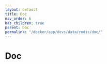 ```yaml
---
layout: default
title: Doc
nav_order: 6
has_children: true
parent: Doc
permalink: "/docker/app/devs/data/redis/doc/"
---
```


# Doc
